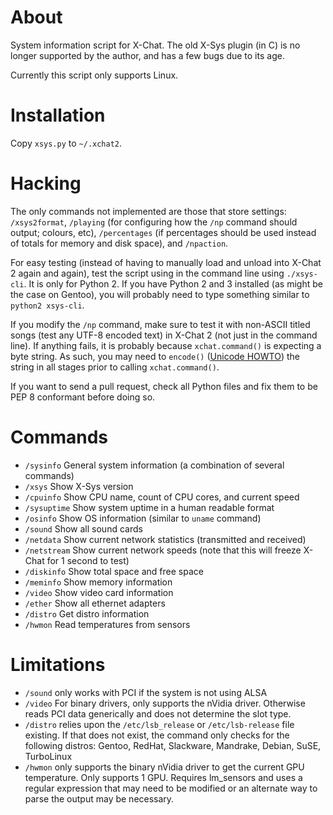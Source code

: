 # About

System information script for X-Chat. The old X-Sys plugin (in C) is no longer supported by the author, and has a few bugs due to its age.

Currently this script only supports Linux.

# Installation

Copy `xsys.py` to `~/.xchat2`.

# Hacking

The only commands not implemented are those that store settings: `/xsys2format`, `/playing` (for configuring how the `/np` command should output; colours, etc), `/percentages` (if percentages should be used instead of totals for memory and disk space), and `/npaction`.

For easy testing (instead of having to manually load and unload into X-Chat 2 again and again), test the script using in the command line using `./xsys-cli`. It is only for Python 2. If you have Python 2 and 3 installed (as might be the case on Gentoo), you will probably need to type something similar to `python2 xsys-cli`.

If you modify the `/np` command, make sure to test it with non-ASCII titled songs (test any UTF-8 encoded text) in X-Chat 2 (not just in the command line). If anything fails, it is probably because `xchat.command()` is expecting a byte string. As such, you may need to `encode()` ([Unicode HOWTO](http://docs.python.org/2/howto/unicode.html)) the string in all stages prior to calling `xchat.command()`.

If you want to send a pull request, check all Python files and fix them to be PEP 8 conformant before doing so.

# Commands

- `/sysinfo` General system information (a combination of several commands)
- `/xsys` Show X-Sys version
- `/cpuinfo` Show CPU name, count of CPU cores, and current speed
- `/sysuptime` Show system uptime in a human readable format
- `/osinfo` Show OS information (similar to `uname` command)
- `/sound` Show all sound cards
- `/netdata` Show current network statistics (transmitted and received)
- `/netstream` Show current network speeds (note that this will freeze X-Chat for 1 second to test)
- `/diskinfo` Show total space and free space
- `/meminfo` Show memory information
- `/video` Show video card information
- `/ether` Show all ethernet adapters
- `/distro` Get distro information
- `/hwmon` Read temperatures from sensors

# Limitations

- `/sound` only works with PCI if the system is not using ALSA
- `/video` For binary drivers, only supports the nVidia driver. Otherwise reads PCI data generically and does not determine the slot type.
- `/distro` relies upon the `/etc/lsb_release` or `/etc/lsb-release` file existing. If that does not exist, the command only checks for the following distros: Gentoo, RedHat, Slackware, Mandrake, Debian, SuSE, TurboLinux
- `/hwmon` only supports the binary nVidia driver to get the current GPU temperature. Only supports 1 GPU. Requires lm_sensors and uses a regular expression that may need to be modified or an alternate way to parse the output may be necessary.
